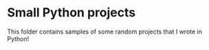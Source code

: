 Small Python projects
===================
This folder contains samples of some random projects that I wrote in Python!